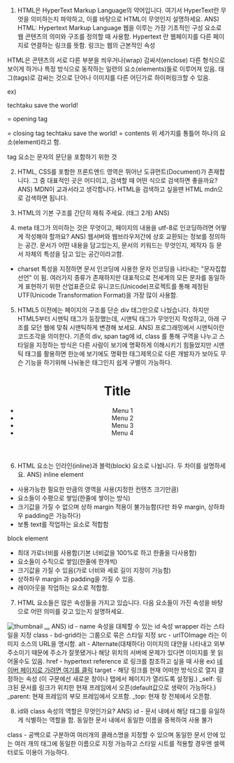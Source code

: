 1. HTML은 HyperText Markup Language의 약어입니다. 여기서 HyperText란 무엇을 의미하는지 파악하고, 이를 바탕으로 HTML이 무엇인지 설명하세요.
ANS)
HTML: Hypertext Markup Language
	웹을 이루는 가장 기초적인 구성 요소로 웹 콘텐츠의 의미와 구조를 정의할 때 사용함.
Hypertext 란 웹페이지를 다른 페이지로 연결하는 링크를 뜻함. 
	링크는 웹의 근본적인 속성

HTML은 콘텐츠의 서로 다른 부분을 씌우거나(wrap) 감싸서(enclose) 다른 형식으로 보이게 하거나 특정 방식으로 동작하는
일련의 요소(elements)들로 이루어져 있음. 태그(tags)로 감싸는 것으로 단어나 이미지를 다른 어딘가로 하이퍼링크할 수 있음.

ex) <p>techtaku save the world!</p>
<p> = opening tag
</p> = closing tag
techtaku save the world! = contents
위 세가지를 통틀어 하나의 요소(element)라고 함.
<p>tag 요소는 문자의 문단을 포함하기 위한 것


2. HTML, CSS를 포함한 프론트엔드 영역은 뛰어난 도큐먼트(Document)가 존재합니다. 그 중 대표적인 곳은 어디이고, 검색할 때 어떤 식으로 검색하면 좋을까요?
ANS)
MDN이 교과서라고 생각합니다. HTML을 검색하고 싶을땐 HTML mdn으로 검색하면 됩니다.

3. HTML의 기본 구조를 간단히 재춰 주세요. (태그 2개)
ANS)
<!doctype html>
<html>
    <head>
    </head>
    <body>
    </body>
</html>

4. meta 태그가 의미하는 것은 무엇이고, 페이지의 내용을 utf-8로 인코딩하려면 어떻게 작성해야 할까요?
ANS)
웹서버와 웹브라우저간에 상호 교환되는 정보를 정의하는 공간. 문서가 어떤 내용을 담고있는지, 문서의 키워드는 무엇인지, 제작자 등 문서 자체의 특성을 담고 있는 공간이라고함.

- charset 특성을 지정하면 문서 인코딩에 사용한 문자 인코딩을 나타내는 "문자집합선언" 이 됨. 여러가지 종류가 존재하지만 대표적으로 전세계의 모든 문자를 동일하게 표현하기 위한 산업표준으로 유니코드(Unicode)프로젝트를 통해 제정된 UTF(Unicode Transformation Format)을 가장 많이 사용함.
<!-- utf-8 encoding 방법-->
<meta charset="UTF-8"/> <!-- 이 외에도 16, 32 버전 등이 있는듯 하다.-->

5. HTML5 이전에는 페이지의 구조를 단순 div 태그만으로 나눴습니다. 하지만 HTML5부터 시맨틱 태그가 등장했는데, 시맨틱 태그가 무엇인지 작성하고, 아래 구조를 모던 웹에 맞춰 시맨틱하게 변경해 보세요.
ANS)
프로그래밍에서 시맨틱이란 코드조각을 의미한다. 기존의 div, span tag에 id, class 를 통해 구역을 나누고 스타일을 지정하는 방식은 다른 사람이 보기에 명확하게 이해시키기 힘들었지만 시맨틱 태그를 활용하면 한눈에 보기에도 명확한 태그제목으로 다른 개발자가 보아도 무슨 기능을 하기위해 나눠놓은 태그인지 쉽게 구별이 가능하다.
<!doctype html>
<html>
	<head>
		<title>div to semantic tags</title>
	</head>
	<body>
		<header>
			<h1>Title</h1>
			<nav>
				<ul>
					<li>Menu 1</li>
					<li>Menu 2</li>
					<li>Menu 3</li>
					<li>Menu 4</li>
				</ul>
			</nav>
		</header>		
		<main>
			<article>
				<section></section>
                <section></section>
			</article>
			<article>
				<section></section>
                <section></section>
			</article>
		</main>
		<footer></footer>
	</body>
</html>

6. HTML 요소는 인라인(inline)과 블럭(block) 요소로 나뉩니다. 두 차이를 설명하세요.
ANS)
inline element
- 사용가능한 필요한 만큼의 영역을 사용(지정한 컨텐츠 크기만큼)
- 요소들이 수평으로 쌓임(한줄에 쌓이는 방식)
- 크기값을 가질 수 없으며 상하 margin 적용이 불가능함(다만 좌우 margin, 상하좌우 padding은 가능하다)
- 보통 text를 작업하는 요소로 적합함

block element
- 최대 가로너비를 사용함(기본 너비값을 100%로 하고 한줄을 다사용함)
- 요소들이 수직으로 쌓임(한줄에 한개씩)
- 크기값을 가질 수 있음(가로 너비와 세로 길이 지정이 가능함)
- 상하좌우 margin 과 padding을 가질 수 있음.
- 레이아웃을 작업하는 요소로 적합함.

7. HTML 요소들은 많은 속성들을 가지고 있습니다. 다음 요소들이 가진 속성을 바탕으로 어떤 의미를 갖고 있는지  설명하세요.
<div id="wrapper"></div> 
<main class="bd-grid"></main>
<img src="urlToImage" alt="thumbnail" />
<a href="www.naver.com" target="_blank">...</a>
ANS)
id - name 속성을 대체할 수 있는 id 속성 wrapper 라는 스타일을 지정
class - bd-grid라는 그룹으로 묶은 스타일 지정
src - urlTOImage 라는 이미지 소스의 URL을 명시함.
alt - Alternate(대채하다) 이미지의 대안을 나타내고 외부주소이기 때문에 주소가 잘못됐거나 해당 위치의 서버에 문제가 있다면 이미지를 못 읽어올수도 있음.
href - hypertext reference 로 링크를 참조하고 싶을 때 사용
ex) <a href="https://www.naver.com">네이버 페이지로 가려면 여기를 클릭</a>
target - 해당 링크를 현재 어떠한 방식으로 열지 결정하는 속성 (이 구문에선 새로운 창이나 탭에서 페이지가 열리도록 설정됨.)
_self: 링크된 문서를 링크가 위치한 현재 프레임에서 오픈(default값으로 생략이 가능하다.)
_parent: 현재 프레임의 부모 프레임에서 오프함.
_top: 현재 창 전체에서 오픈함.


8. id와 class 속성의 역할은 무엇인가요?
ANS)
id - 문서 내에서 해당 태그를 유일하게 식별하는 역할을 함. 동일한 문서 내에서 동일한 이름을 중복하여 사용 불가

class - 공백으로 구분하여 여러개의 클래스명을 지정할 수 있으며 동일한 문서 안에 있는 여러 개의 태그에 동일한 이름으로 지정 가능하고 스타일 시트를 적용할 경우엔 셀렉터로도 이용이 가능하다.
